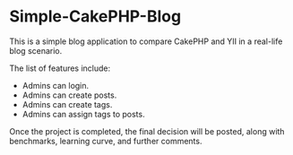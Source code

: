 Simple-CakePHP-Blog
===================

This is a simple blog application to compare CakePHP and YII in a real-life blog scenario.

The list of features include:

* Admins can login.
* Admins can create posts.
* Admins can create tags.
* Admins can assign tags to posts.

Once the project is completed, the final decision will be posted, along with benchmarks, learning curve, and further comments.